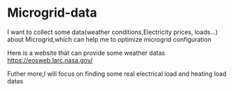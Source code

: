 # Microgrid-data
I want to collect some data(weather conditions,Electricity prices, loads...) about Microgrid,which can  help me to optimize microgrid configuration

Here is a website that can provide some weather datas   
https://eosweb.larc.nasa.gov/  

Futher more,I will focus on finding some real electrical load and heating load datas
